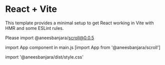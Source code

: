 # React + Vite

This template provides a minimal setup to get React working in Vite with HMR and some ESLint rules.

Please import @aneesbanjara/scroll@0.0.5

import App component in main.js [import App from '@aneesbanjara/scroll']

import '@aneesbanjara/dist/style.css'
